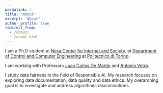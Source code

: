 ```yaml
---
permalink: /
title: "About"
excerpt: "About"
author_profile: true
redirect_from: 
  - /about/
  - /about.html
---
```


I am a Ph.D student at [Nexa Center for Internet and Society](https://nexa.polito.it/), at [Department of Control and Computer Engineering](https://www.dauin.polito.it/it/) at [Politecnico di Torino](https://www.polito.it/).

I am working with Professors [Juan Carlos De Martin](https://demartin.polito.it/) and [Antonio Vetrò](https://avetro.polito.it/).

I study data fairness in the field of Responsible AI. My research focuses on exploring data documentation, data quality and data ethics. My overarching goal    is to investigate and address algorithmic discriminations.
